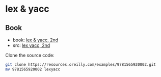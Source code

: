 # lex & yacc

## Book

- book: [lex & yacc, 2nd](https://learning.oreilly.com/library/view/lex-yacc/9781565920002/)
- src: [lex yacc, 2nd](https://resources.oreilly.com/examples/9781565920002)

Clone the source code:

```bash
git clone https://resources.oreilly.com/examples/9781565920002.git
mv 9781565920002 lexyacc
```

